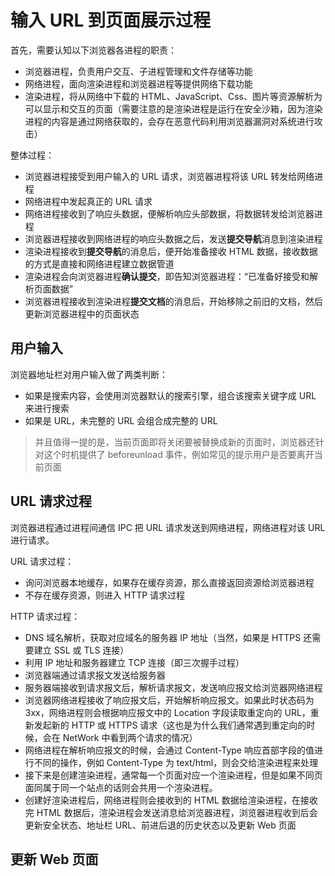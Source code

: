 # 输入 URL 到页面展示过程

首先，需要认知以下浏览器各进程的职责：
- 浏览器进程，负责用户交互、子进程管理和文件存储等功能
- 网络进程，面向渲染进程和浏览器进程等提供网络下载功能
- 渲染进程，将从网络中下载的 HTML、JavaScript、Css、图片等资源解析为可以显示和交互的页面（需要注意的是渲染进程是运行在安全沙箱，因为渲染进程的内容是通过网络获取的，会存在恶意代码利用浏览器漏洞对系统进行攻击）

整体过程：
- 浏览器进程接受到用户输入的 URL 请求，浏览器进程将该 URL 转发给网络进程
- 网络进程中发起真正的 URL 请求
- 网络进程接收到了响应头数据，便解析响应头部数据，将数据转发给浏览器进程
- 浏览器进程接收到网络进程的响应头数据之后，发送**提交导航**消息到渲染进程
- 渲染进程接收到**提交导航**的消息后，便开始准备接收 HTML 数据，接收数据的方式是直接和网络进程建立数据管道
- 渲染进程会向浏览器进程**确认提交**，即告知浏览器进程：“已准备好接受和解析页面数据”
- 浏览器进程接收到渲染进程**提交文档**的消息后，开始移除之前旧的文档，然后更新浏览器进程中的页面状态

## 用户输入

浏览器地址栏对用户输入做了两类判断：
- 如果是搜索内容，会使用浏览器默认的搜索引擎，组合该搜索关键字成 URL 来进行搜索
- 如果是 URL，未完整的 URL 会组合成完整的 URL

>并且值得一提的是，当前页面即将关闭要被替换成新的页面时，浏览器还针对这个时机提供了 beforeunload 事件，例如常见的提示用户是否要离开当前页面

## URL 请求过程

浏览器进程通过进程间通信 IPC 把 URL 请求发送到网络进程，网络进程对该 URL 进行请求。

URL 请求过程：
- 询问浏览器本地缓存，如果存在缓存资源，那么直接返回资源给浏览器进程
- 不存在缓存资源，则进入 HTTP 请求过程

HTTP 请求过程：
- DNS 域名解析，获取对应域名的服务器 IP 地址（当然，如果是 HTTPS 还需要建立 SSL 或 TLS 连接）
- 利用 IP 地址和服务器建立 TCP 连接（即三次握手过程）
- 浏览器端通过请求报文发送给服务器
- 服务器端接收到请求报文后，解析请求报文，发送响应报文给浏览器网络进程
- 浏览器网络进程接收了响应报文后，开始解析响应报文。如果此时状态码为 3xx，网络进程则会根据响应报文中的 Location 字段读取重定向的 URL，重新发起新的 HTTP 或 HTTPS 请求（这也是为什么我们通常遇到重定向的时候，会在 NetWork 中看到两个请求的情况）
- 网络进程在解析响应报文的时候，会通过 Content-Type 响应首部字段的值进行不同的操作，例如 Content-Type 为 text/html，则会交给渲染进程来处理
- 接下来是创建渲染进程，通常每一个页面对应一个渲染进程，但是如果不同页面同属于同一个站点的话则会共用一个渲染进程。
- 创建好渲染进程后，网络进程则会接收到的 HTML 数据给渲染进程，在接收完 HTML 数据后，渲染进程会发送消息给浏览器进程，浏览器进程收到后会更新安全状态、地址栏 URL、前进后退的历史状态以及更新 Web 页面

## 更新 Web 页面





